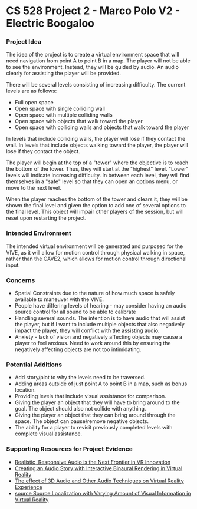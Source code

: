 # CS 528 Project 2 - Marco Polo V2 - Electric Boogaloo

### Project Idea

The idea of the project is to create a virtual environment space that will need navigation from point A to point B in a map. The player will not be able to see the environment. Instead, they will be guided by audio. An audio clearly for assisting the player will be provided.

There will be several levels consisting of increasing difficulty. The current levels are as follows:
- Full open space
- Open space with single colliding wall
- Open space with multiple colliding walls
- Open space with objects that walk toward the player
- Open space with colliding walls and objects that walk toward the player

In levels that include colliding walls, the player will lose if they contact the wall. In levels that include objects walking toward the player, the player will lose if they contact the object. 

The player will begin at the top of a "tower" where the objective is to reach the bottom of the tower. Thus, they will start at the "highest" level. "Lower" levels will indicate increasing difficulty. In between each level, they will find themselves in a "safe" level so that they can open an options menu, or move to the next level.

When the player reaches the bottom of the tower and clears it, they will be shown the final level and given the option to add one of several options to the final level. This object will impair other players of the session, but will reset upon restarting the project.

### Intended Environment

The intended virtual environment will be generated and purposed for the VIVE, as it will allow for motion control through physical walking in space, rather than the CAVE2, which allows for motion control through directional input.

### Concerns
- Spatial Constraints due to the nature of how much space is safely available to maneuver with the VIVE.
- People have differing levels of hearing - may consider having an audio source control for all sound to be able to calibrate
- Handling several sounds. The intention is to have audio that will assist the player, but if I want to include multiple objects that also negatively impact the player, they will conflict with the assisting audio.
- Anxiety - lack of vision and negatively affecting objects may cause a player to feel anxious. Need to work around this by ensuring the negatively affecting objects are not too intimidating.

### Potential Additions
- Add story/plot to why the levels need to be traversed.
- Adding areas outside of just point A to point B in a map, such as bonus location.
- Providing levels that include visual assistance for comparison.
- Giving the player an object that they will have to bring around to the goal. The object should also not collide with anything.
- Giving the player an object that they can bring around through the space. The object can pause/remove negative objects.
- The ability for a player to revisit previously completed levels with complete visual assistance.

### Supporting Resources for Project Evidence
- [Realistic, Responsive Audio is the Next Frontier in VR Innovation](https://www.cbinsights.com/research/vr-audio-tech/)
- [Creating an Audio Story with Interactive Binaural Rendering in Virtual Reality](https://www.hindawi.com/journals/wcmc/2019/1463204/)
- [The effect of 3D Audio and Other Audio Techniques on Virtual Reality Experience](https://www.researchgate.net/publication/291516579_The_Effect_Of_3D_Audio_And_Other_Audio_Techniques_On_Virtual_Reality_Experience)
- [source Source Localization with Varying Amount of Visual Information in Virtual Reality](https://journals.plos.org/plosone/article?id=10.1371/journal.pone.0214603)


